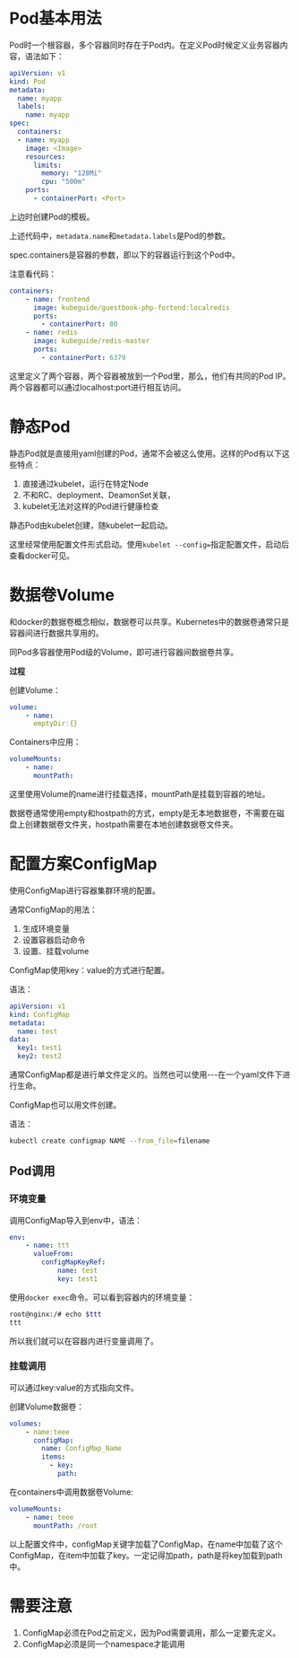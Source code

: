 # Pod基本用法

Pod时一个根容器，多个容器同时存在于Pod内。在定义Pod时候定义业务容器内容，语法如下：

```yaml
apiVersion: v1
kind: Pod
metadata:
  name: myapp
  labels:
    name: myapp
spec:
  containers:
  - name: myapp
    image: <Image>
    resources:
      limits:
        memory: "128Mi"
        cpu: "500m"
    ports:
      - containerPort: <Port>
```

上边时创建Pod的模板。

上述代码中，```metadata.name```和```metadata.labels```是Pod的参数。

spec.containers是容器的参数，即以下的容器运行到这个Pod中。

注意看代码：

```yaml
containers:
    - name: frontend
      image: kubeguide/guestbook-php-fortend:localredis
      ports:
        - containerPort: 80
    - name: redis
      image: kubeguide/redis-master
      ports:
        - containerPort: 6379
```

这里定义了两个容器，两个容器被放到一个Pod里，那么，他们有共同的Pod IP。两个容器都可以通过localhost:port进行相互访问。

# 静态Pod
 
静态Pod就是直接用yaml创建的Pod，通常不会被这么使用。这样的Pod有以下这些特点：
 
 1. 直接通过kubelet，运行在特定Node
 2. 不和RC、deployment、DeamonSet关联，
 3. kubelet无法对这样的Pod进行健康检查

静态Pod由kubelet创建，随kubelet一起启动。

这里经常使用配置文件形式启动。使用```kubelet --config=```指定配置文件，启动后查看docker可见。
 

# 数据卷Volume
 
和docker的数据卷概念相似，数据卷可以共享。Kubernetes中的数据卷通常只是容器间进行数据共享用的。

同Pod多容器使用Pod级的Volume，即可进行容器间数据卷共享。
 
**过程**

创建Volume：

```yaml
volume:
    - name:
      emptyDir:{}
```

Containers中应用：

```yaml
volumeMounts:
    - name: 
      mountPath: 
```

这里使用Volume的name进行挂载选择，mountPath是挂载到容器的地址。

数据卷通常使用empty和hostpath的方式，empty是无本地数据卷，不需要在磁盘上创建数据卷文件夹，hostpath需要在本地创建数据卷文件夹。

# 配置方案ConfigMap

使用ConfigMap进行容器集群环境的配置。

通常ConfigMap的用法：

1. 生成环境变量
2. 设置容器启动命令
3. 设置、挂载volume

ConfigMap使用key：value的方式进行配置。

语法：

```yaml
apiVersion: v1
kind: ConfigMap
metadata:
  name: test
data:
  key1: test1
  key2: test2
```

通常ConfigMap都是进行单文件定义的。当然也可以使用---在一个yaml文件下进行生命。

ConfigMap也可以用文件创建。

语法：

```bash
kubectl create configmap NAME --from_file=filename
```

## Pod调用

### 环境变量

调用ConfigMap导入到env中，语法：

```yaml
env:
    - name: ttt
      valueFrom:
        configMapKeyRef:
            name: test
            key: test1
```

使用```docker exec```命令。可以看到容器内的环境变量：

```bash
root@nginx:/# echo $ttt  
ttt
```

所以我们就可以在容器内进行变量调用了。

### 挂载调用

可以通过key:value的方式指向文件。

创建Volume数据卷：

```yaml
volumes:
    - name:teee
      configMap:
        name: ConfigMap_Name
        items:
          - key:
            path: 
```

在containers中调用数据卷Volume:

```yaml
volumeMounts:
    - name: teee
      mountPath: /root
```

以上配置文件中，configMap关键字加载了ConfigMap，在name中加载了这个ConfigMap，在item中加载了key。一定记得加path，path是将key加载到path中。

# 需要注意

1. ConfigMap必须在Pod之前定义，因为Pod需要调用，那么一定要先定义。
2. ConfigMap必须是同一个namespace才能调用
